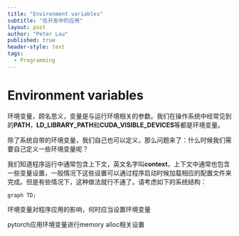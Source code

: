```yaml
---
title: "Environment variables"
subtitle: "在开发中的应用"
layout: post
author: "Peter Lau"
published: true
header-style: text
tags:
  - Programming
---
```


# Environment variables

环境变量，顾名思义，变量是与运行环境相关的参数。我们在操作系统中经常见到的**PATH**，**LD_LIBRARY_PATH**和**CUDA_VISIBLE_DEVICES**等都是环境变量。

除了系统自带的环境变量，我们自己也可以定义，那么问题来了：什么时候我们需要自己定义一些环境变量呢？

我们知道程序运行中通常包含上下文，英文名字叫**context**，上下文中通常也包含一些变量设置，一般情况下这些设置可以通过程序启动时候加载相应的配置文件来完成。但是有些情况下，这种做法就行不通了。请考虑如下的系统结构：

```mermaid
graph TD;

```



环境变量对程序应用的影响，何时应当设置环境变量

pytorch应用环境变量进行memory alloc相关设置
